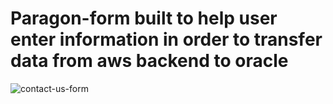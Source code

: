 # Paragon-form built to help user enter information in order to transfer data from aws backend to oracle
![contact-us-form](https://user-images.githubusercontent.com/29158874/137226845-56da9d58-0d43-4025-a7d2-444a853150af.png)
